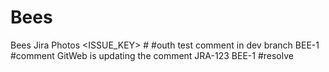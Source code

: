 # Bees
Bees Jira
Photos
<ignored text> <ISSUE_KEY> <ignored text> #<COMMAND> <optional COMMAND_ARGUMENTS>
  #outh
test comment in dev branch BEE-1 #comment GitWeb is updating the comment
JRA-123 BEE-1 #resolve 
